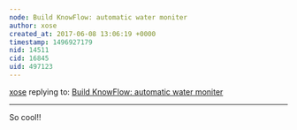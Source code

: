```yaml
---
node: Build KnowFlow: automatic water moniter
author: xose
created_at: 2017-06-08 13:06:19 +0000
timestamp: 1496927179
nid: 14511
cid: 16845
uid: 497123
---
```




[xose](../profile/xose) replying to: [Build KnowFlow: automatic water moniter](../notes/shanlter/06-08-2017/knowflow-automatic-water-meter)

----
So cool!!